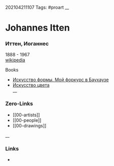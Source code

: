 202104211107
Tags: #proart
__
# Johannes Itten
###  Иттен, Иоганнес  
1888 - 1967  
[wikipedia](https://en.wikipedia.org/wiki/Johannes_Itten)  

Books 
-  [Искусство формы. Мой форкурс в Баухаузе](https://www.ozon.ru/context/detail/id/176799375/)  
-  [Искусство цвета](https://www.ozon.ru/product/iskusstvo-tsveta-itten-iohannes-176808121/)   
__
### Zero-Links
- [[00-artists]]
- [[00-people]]
- [[00-drawings]]

__
### Links
- 

 
 
